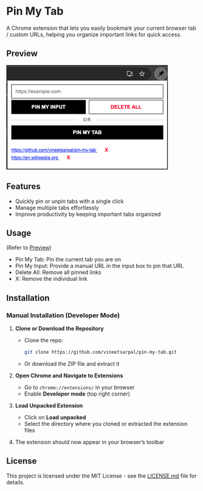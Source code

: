 # Pin My Tab

A Chrome extension that lets you easily bookmark your current browser tab / custom URLs, helping you organize important links for quick access.


## Preview

![Screenshot of Chrome Extension](./assets/app-screenshot.png)

## Features

- Quickly pin or unpin tabs with a single click
- Manage multiple tabs effortlessly
- Improve productivity by keeping important tabs organized


## Usage
(Refer to [Preview](#preview))
- Pin My Tab: Pin the current tab you are on
- Pin My Input: Provide a manual URL in the input box to pin that URL
- Delete All: Remove all pinned links
- X: Remove the individual link


## Installation

### Manual Installation (Developer Mode)

1. **Clone or Download the Repository**  
   - Clone the repo:
     ```sh
     git clone https://github.com/vineetsarpal/pin-my-tab.git
     ```
   - Or download the ZIP file and extract it

2. **Open Chrome and Navigate to Extensions**  
   - Go to `chrome://extensions/` in your browser
   - Enable **Developer mode** (top right corner)

3. **Load Unpacked Extension**  
   - Click on **Load unpacked**
   - Select the directory where you cloned or extracted the extension files

4. The extension should now appear in your browser’s toolbar


## License
This project is licensed under the MIT License - see the [LICENSE.md](LICENSE.md) file for details.